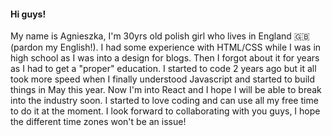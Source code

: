 #### Hi guys!

My name is Agnieszka, I'm 30yrs old polish girl who lives in England :gb: (pardon my English!). I had some experience with HTML/CSS while I was in high school as I was into a design for blogs. Then I forgot about it for years as I had to get a "proper" education. I started to code 2 years ago but it all took more speed when I finally understood Javascript and started to build things in May this year. Now I'm into React and I hope I will be able to break into the industry soon. I started to love coding and can use all my free time to do it at the moment. I look forward to collaborating with you guys, I hope the different time zones won't be an issue!
